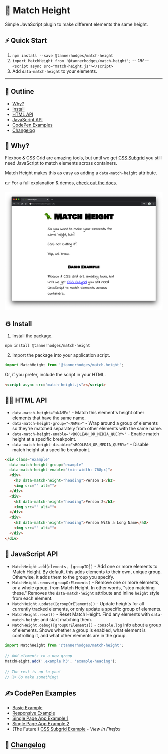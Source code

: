 # 🦖 Match Height

Simple JavaScript plugin to make different elements the same height.

## ⚡️ Quick Start

1. `npm install --save @tannerhodges/match-height`
2. `import MatchHeight from '@tannerhodges/match-height';` _-- OR --_ `<script async src="match-height.js"></script>`
3. Add `data-match-height` to your elements.

---

## 📖 Outline

- [Why?](#-why)
- [Install](#%EF%B8%8F-install)
- [HTML API](#-html-api)
- [JavaScript API](#-javascript-api)
- [CodePen Examples](#%EF%B8%8F-codepen-examples)
- [Changelog](#-changelog)

## 🤔 Why?

Flexbox & CSS Grid are amazing tools, but until we get [CSS Subgrid](https://caniuse.com/#feat=css-subgrid) you still need JavaScript to match elements across containers.

Match Height makes this as easy as adding a `data-match-height` attribute.

👉 For a full explanation & demos, [check out the docs](https://tannerhodges.github.io/match-height/).

[![](./screenshots/docs.png)](https://tannerhodges.github.io/match-height/)

## ⚙️ Install

1. Install the package.

```bash
npm install @tannerhodges/match-height
```

2. Import the package into your application script.

```js
import MatchHeight from '@tannerhodges/match-height';
```

Or, if you prefer, include the script in your HTML.

```html
<script async src="match-height.js"></script>
```

## 👨‍🏫 HTML API

- `data-match-height="<NAME>"` - Match this element's height other elements that have the same name.
- `data-match-height-group="<NAME>"` - Wrap around a group of elements so they're matched separately from other elements with the same name.
- `data-match-height-enable="<BOOLEAN_OR_MEDIA_QUERY>"` - Enable match height at a specific breakpoint.
- `data-match-height-disable="<BOOLEAN_OR_MEDIA_QUERY>"` - Disable match height at a specific breakpoint.

```html
<div class="example"
  data-match-height-group="example"
  data-match-height-enable="(min-width: 768px)">
  <div>
    <h3 data-match-height="heading">Person 1</h3>
    <img src="" alt="">
  </div>
  <div>
    <h3 data-match-height="heading">Person 2</h3>
    <img src="" alt="">
  </div>
  <div>
    <h3 data-match-height="heading">Person With a Long Name</h3>
    <img src="" alt="">
  </div>
</div>
```

## 🤖 JavaScript API

- `MatchHeight.add(elements, [groupID])` - Add one or more elements to Match Height. By default, this adds elements to their own, unique group. Otherwise, it adds them to the group you specify.
- `MatchHeight.remove(groupOrElements)` - Remove one or more elements, or a whole group, from Match Height. In other words, "stop matching these." Removes the `data-match-height` attribute and inline `height` style from each element.
- `MatchHeight.update([groupOrElements])` - Update heights for all currently tracked elements, or only update a specific group of elements.
- `MatchHeight.reset()` - Reset Match Height. Find any elements with `data-match-height` and start matching them.
- `MatchHeight.debug([groupOrElements])` - `console.log` info about a group of elements. Shows whether a group is enabled, what element is controlling it, and what other elements are in the group.

```js
import MatchHeight from '@tannerhodges/match-height';

// Add elements to a new group
MatchHeight.add('.example h3', 'example-heading');

// The rest is up to you!
// 🏃‍♂️ Go make something!
```

## ✍️ CodePen Examples

- [Basic Example](https://codepen.io/tannerhodges/pen/593ba4f9811a53ed5b9f03f8890d6c52)
- [Responsive Example](https://codepen.io/tannerhodges/pen/699e29b01d4851ccde4052486cfec63c)
- [Single Page App Example 1](https://codepen.io/tannerhodges/pen/d38706e6bbc7ac61e2942ab4a3d292d6)
- [Single Page App Example 2](https://codepen.io/tannerhodges/pen/f0718f8b1649acb1c1d191564e0477e0)
- (The Future!) [CSS Subgrid Example](https://codepen.io/tannerhodges/pen/4458ebd15135b2848016510304247440) - _View in Firefox_

## 📝 [Changelog](changelog.md)
